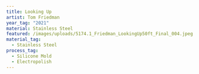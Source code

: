 ```yaml
---
title: Looking Up
artist: Tom Friedman
year_tag: "2021"
material: Stainless Steel
featured: /images/uploads/5174.1_Friedman_LookingUp50ft_Final_004.jpeg
material_tag:
  - Stainless Steel
process_tag:
  - Silicone Mold
  - Electropolish
---
```

